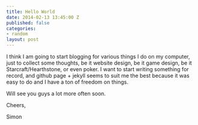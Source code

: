 ```yaml
---
title: Hello World
date: 2014-02-13 13:45:00 Z
published: false
categories:
- random
layout: post
---
```


I think I am going to start blogging for various things I do on my computer, just to collect some thoughts, be it website design, be it game design, be it Starcraft/Hearthstone, or even poker. I want to start writing something for record, and github page + jekyll seems to suit me the best because it was easy to do and I have a ton of freedom on things.

Will see you guys a lot more often soon.

Cheers,

Simon
